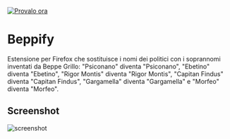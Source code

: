 <a target="_blank" href="https://addons.mozilla.org/firefox/addon/beppify/">![Provalo ora](http://i.imgur.com/6WQJyzg.png "Clicca qui per installarlo")</a>

# Beppify

Estensione per Firefox che sostituisce i nomi dei politici con i soprannomi inventati da Beppe Grillo: "Psiconano" diventa "Psiconano", "Ebetino" diventa "Ebetino", "Rigor Montis" diventa "Rigor Montis", "Capitan Findus" diventa "Capitan Findus", "Gargamella" diventa "Gargamella" e "Morfeo" diventa "Morfeo".

## Screenshot

![screenshot](http://i.imgur.com/anD6etA.png)
